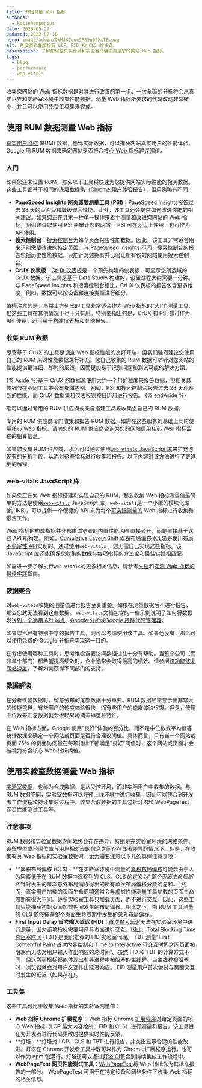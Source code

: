 ```yaml
---
title: 开始测量 Web 指标
authors:
  - katiehempenius
date: 2020-05-27
updated: 2022-07-18
hero: image/admin/QxMJKZcue9RS5u05XxTE.png
alt: 月度图表叠加标有 LCP、FID 和 CLS 的秒表。
description: 了解如何在真实世界和实验室环境中测量您的网站 Web 指标。
tags:
  - blog
  - performance
  - web-vitals
---
```


收集您网站的 Web 指标数据是对其进行改善的第一步。一次全面的分析将会从真实世界和实验室环境中收集性能数据。测量 Web 指标所要求的代码改动非常微小，并且可以使用免费工具集来完成。

## 使用 RUM 数据测量 Web 指标

[真实用户监控](https://en.wikipedia.org/wiki/Real_user_monitoring) (RUM) 数据，也称实际数据，可以捕获网站真实用户的性能体验。Google 用 RUM 数据来确定网站是否符合[核心 Web 指标建议阈值](/vitals/)。

### 入门

如果您还未设置 RUM，那么以下工具将快速为您提供网站实际性能的相关数据。这些工具都基于相同的底层数据集（[Chrome 用户体验报告](https://developer.chrome.com/docs/crux/)），但用例略有不同：

- **PageSpeed Insights 网页速度测量工具 (PSI)**：[PageSpeed Insights](https://pagespeed.web.dev/)报告过去 28 天的页面级和域级聚合性能。此外，该工具还会提供如何改进性能的相关建议。如果您正在寻求一种单一操作来着手测量和改进您网站的 Web 指标，我们建议您使用 PSI 来审计您的网站。 PSI 可在[网页](https://pagespeed.web.dev/)上使用，也可作为[API](https://developers.google.com/speed/docs/insights/v5/get-started)使用。
- **搜索控制台**：[搜索控制台](https://search.google.com/search-console/welcome)为每个页面报告性能数据。因此，该工具非常适合用来识别需要改进的特定页面。与 PageSpeed Insights 不同，搜索控制台的报告包括历史性能数据。只能针对您拥有并已验证所有权的网站使用搜索控制台。
- **CrUX 仪表板**：[CrUX 仪表板](https://developers.google.com/web/updates/2018/08/chrome-ux-report-dashboard)是一个预先构建的仪表板，可显示您所选域的 CrUX 数据。该工具是基于 Data Studio 构建的，设置过程大约需要一分钟。与 PageSpeed Insights 和搜索控制台相比，CrUX 仪表板的报告包含更多维度，例如，数据可以按设备和连接类型进行细分。

值得注意的是，虽然上方列出的工具非常适合作为 Web 指标的"入门"测量工具，但这些工具在其他情况下也十分有用。特别要指出的是，CrUX 和 PSI 都可作为 API 使用，还可用于[构建仪表板](https://dev.to/chromiumdev/a-step-by-step-guide-to-monitoring-the-competition-with-the-chrome-ux-report-4k1o)和其他报告。

### 收集 RUM 数据

尽管基于 CrUX 的工具是调查 Web 指标性能的良好开端，但我们强烈建议您使用自己的 RUM 来对性能数据进行补充。您自己收集的 RUM 数据可以针对您网站的性能提供更详细、即时的反馈，因而更加易于识别问题和测试可能的解决方案。

{% Aside %}基于 CrUX 的数据源使用大约一个月的粒度来报告数据，但相关具体细节在不同工具中会有细微差别。例如，PSI 和搜索控制台报告过去 28 天观察到的性能，而 CrUX 数据集和仪表板则按日历月进行报告。 {% endAside %}

您可以通过专用的 RUM 供应商或亲自搭建工具来收集您自己的 RUM 数据。

专用的 RUM 供应商专门收集和报告 RUM 数据。如需在这些服务的基础上同时使用核心 Web 指标，请向您的 RUM 供应商咨询为您的网站启用核心 Web 指标监控的相关信息。

如果您没有 RUM 供应商，那么可以通过使用[`web-vitals` JavaScript 库](https://github.com/GoogleChrome/web-vitals)来扩充您现有的分析手段，从而对这些指标进行收集和报告。以下内容对该方法进行了更详细的解释。

### web-vitals JavaScript 库

如果您正在为 Web 指标搭建和实现自己的 RUM，那么收集 Web 指标测量值最简单的方法是使用[`web-vitals`](https://github.com/GoogleChrome/web-vitals) JavaScript 库。`web-vitals`是一个小型的模块化库 (约 1KB)，可以提供一个便捷的 API 来为每个[可实际测量的](/user-centric-performance-metrics/#in-the-field) Web 指标进行收集和报告工作。

Web 指标的构成指标并非都由浏览器的内置性能 API 直接公开，而是直接基于这些 API 所构建。例如，[Cumulative Layout Shift 累积布局偏移 (CLS)](/cls/)是使用[布局不稳定性 API](https://wicg.github.io/layout-instability/)实现的。通过使用`web-vitals` ，您无需自己实现这些指标。该 JavaScript 库还能确保您收集的数据与每项指标的方法论和最佳实践相匹配。

如需进一步了解执行`web-vitals`的更多相关信息，请参考[文档](https://github.com/GoogleChrome/web-vitals)和[实测 Web 指标的最佳实践](/vitals-field-measurement-best-practices/)指南。

### 数据聚合

对`web-vitals`收集的测量值进行报告至关重要。如果在测量数据后不进行报告，那么您就无法看到这些数据。 `web-vitals`文档包含的一些示例说明了如何将数据发送到[一个通用 API 端点](https://github.com/GoogleChrome/web-vitals#send-the-results-to-an-analytics-endpoint)、[Google 分析](https://github.com/GoogleChrome/web-vitals#send-the-results-to-google-analytics)或[Google 跟踪代码管理器](https://github.com/GoogleChrome/web-vitals#send-the-results-to-google-tag-manager)。

如果您已经有特别中意的报告工具，则可以考虑使用该工具。如果还没有，那么可以使用免费的 Google 分析来实现这一目的。

在考虑使用哪种工具时，思考谁会需要访问数据往往十分有帮助。当整个公司（而非单个部门）都希望提高绩效时，企业通常会取得最高的绩效。请参阅[跨功能修复网站速度](/fixing-website-speed-cross-functionally/)，了解如何获得不同部门的支持。

### 数据解读

在分析性能数据时，留意分布的尾部数据十分重要。RUM 数据经常显示出非常大的性能差异，有些用户的速度体验很快，而有些用户的速度体验很慢。但是，使用中位数来汇总数据就会很轻易地掩盖掉这种特性。

在 Web 指标方面，Google 使用"良好"体验的百分比，而不是中位数或平均值等统计数据来确定一个网站或页面是否符合建议阈值。具体而言，只有当一个网站或页面 75% 的页面访问量在每项指标下都满足"良好"阈值时，这个网站或页面才会被视为符合核心 Web 指标阈值。

## 使用实验室数据测量 Web 指标

[实验室数据](/user-centric-performance-metrics/#in-the-lab)，也称为合成数据，是从受控环境，而非实际用户中收集的数据。与 RUM 数据不同，实验室数据可以在预上线环境中进行收集，因此可以整合到开发者工作流程和持续集成过程中。收集合成数据的工具包括灯塔和 WebPageTest 网页性能测试工具等。

### 注意事项

RUM 数据和实验室数据之间始终会存在差异，特别是在实验室环境的网络条件、设备类型或地理位置与用户相对应的信息之间存在显著差异的情况下。但是，在收集有关 Web 指标的实验室数据时，尤为需要注意以下几条具体注意事项：

- **累积布局偏移 (CLS)：**在实验室环境中测量的[累积布局偏移](/cls/)可能会由于人为因素低于在 RUM 数据中观察到的 CLS。CLS 的定义为"*整个页面生命周期内*针对发生的每次意外布局偏移得出的所有单次布局偏移分数的总和。"然而，真实用户加载的页面生命周期通常会与虚拟性能测量工具加载的页面生命周期有很大不同。许多实验室工具只加载页面，而不进行交互。因此，这些工具只能捕获初始页面加载期间发生的布局偏移。相比之下，由 RUM 工具测量的 CLS 能够捕获整个页面生命周期中发生的[意外布局偏移](/cls/#expected-vs.-unexpected-layout-shifts)。
- **First Input Delay 首次输入延迟 (FID)：**[首次输入延迟](/fid/)无法在实验室环境中进行测量，因为该项指标需要用户与页面进行交互。因此，[Total Blocking Time 总阻塞时间](/tbt/) (TBT) 是我们推荐的 FID 实验室代理。 TBT 测量"First Contentful Paint 首次内容绘制和 Time to Interactive 可交互时间之间页面被阻塞而无法对用户输入作出响应的总时间"。虽然 FID 和 TBT 的计算方式不同，但这两项指标都能体现出引导进程中被阻塞的主线程。当主线程被阻塞时，浏览器就会对用户交互作出延迟响应。 FID 测量用户首次尝试与页面交互时发生的延迟（如果存在）。

### 工具集

这些工具可用于收集 Web 指标的实验室测量值：

- **Web 指标 Chrome 扩展程序：** Web 指标 Chrome [扩展程序](https://github.com/GoogleChrome/web-vitals-extension)对给定页面的核心 Web 指标（LCP 最大内容绘制、FID 和 CLS）进行测量和报告。该工具旨在为开发者进行代码更改时提供实时性能反馈。
- **灯塔：**灯塔对 LCP、CLS 和 TBT 进行报告，并突出显示合适的性能改进。灯塔在 Chrome 开发者工具中既可以作为 Chrome 扩展程序运行，也可以作为 npm 包运行。灯塔还可以通过[灯塔 CI](https://github.com/GoogleChrome/lighthouse-ci)整合到持续集成工作流程中。
- **WebPageTest 网页性能测试工具：**[WebPageTest](https://webpagetest.org/)将 Web 指标作为其标准报告的一部分。 WebPageTest 可用于在特定设备和网络条件下收集 Web 指标的相关信息。
